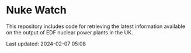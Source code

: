 # Nuke Watch

This repository includes code for retrieving the latest information available on the output of EDF nuclear power plants in the UK.

Last updated: 2024-02-07 05:08